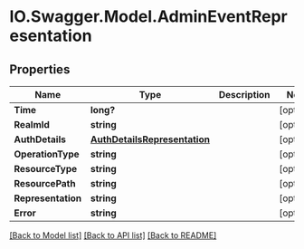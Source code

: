 # IO.Swagger.Model.AdminEventRepresentation
## Properties

Name | Type | Description | Notes
------------ | ------------- | ------------- | -------------
**Time** | **long?** |  | [optional] 
**RealmId** | **string** |  | [optional] 
**AuthDetails** | [**AuthDetailsRepresentation**](AuthDetailsRepresentation.md) |  | [optional] 
**OperationType** | **string** |  | [optional] 
**ResourceType** | **string** |  | [optional] 
**ResourcePath** | **string** |  | [optional] 
**Representation** | **string** |  | [optional] 
**Error** | **string** |  | [optional] 

[[Back to Model list]](../README.md#documentation-for-models) [[Back to API list]](../README.md#documentation-for-api-endpoints) [[Back to README]](../README.md)

